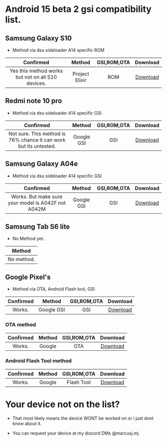 # Android 15 beta 2 gsi compatibility list.

## Samsung Galaxy S10
- Method via dsu sideloader A14 specific ROM


|Confirmed|Method|GSI,ROM,OTA|Download|
|:-:|:-:|:-:|:-:|
|Yes this method works but not on all S10 devices.|Project Elixir|ROM|[Download](https://projectelixiros.com/device/beyond1lte)|

## Redmi note 10 pro
- Method via dsu sideloader A14 specific GSI


|Confirmed|Method|GSI,ROM,OTA|Download|
|:-:|:-:|:-:|:-:|
|Not sure. This method is 76% chance it can work but its untested.|Google GSI|GSI|[Download](https://dl.google.com/developers/android/udc/images/gsi/gsi_gms_arm64-exp-UQ1A.231205.015-11084887-2026a0e7.zip)|

## Samsung Galaxy A04e
- Method via dsu sideloader A14 specific GSI


|Confirmed|Method|GSI,ROM,OTA|Download|
|:-:|:-:|:-:|:-:|
|Works. But make sure your model is A042F not A042M|Google GSI|GSI|[Download](https://dl.google.com/developers/android/udc/images/gsi/gsi_gms_arm64-exp-UQ1A.231205.015-11084887-2026a0e7.zip)|

## Samsung Tab S6 lite
- No Method yet..


|Method|
|:-:|
|No method.|

## Google Pixel's
- Method via OTA, Android Flash tool, GSI


|Confirmed|Method|GSI,ROM,OTA|Download|
|:-:|:-:|:-:|:-:|
|Works.|Google GSI|GSI|[Download](https://dl.google.com/developers/android/udc/images/gsi/gsi_gms_arm64-exp-UQ1A.231205.015-11084887-2026a0e7.zip)|

### OTA method

|Confirmed|Method|GSI,ROM,OTA|Download|
|:-:|:-:|:-:|:-:|
|Works.|Google|OTA|[Download](https://www.google.com/android/beta)|


### Android Flash Tool method

|Confirmed|Method|GSI,ROM,OTA|Download|
|:-:|:-:|:-:|:-:|
|Works.|Google|Flash Tool|[Download](https://flash.android.com/welcome)|

# Your device not on the list?
- That most likely means the device WONT be worked on or i just dont know about it.

- You can request your device at my discord DMs @marcusj.mj
